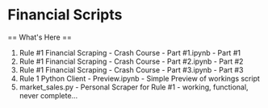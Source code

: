 # Financial Scripts

== What's Here ==
1. Rule #1 Financial Scraping - Crash Course - Part #1.ipynb - Part #1
2. Rule #1 Financial Scraping - Crash Course - Part #2.ipynb - Part #2
3. Rule #1 Financial Scraping - Crash Course - Part #3.ipynb - Part #3
4. Rule 1 Python Client - Preview.ipynb - Simple Preview of workings script
5. market_sales.py - Personal Scraper for Rule #1 - working, functional, never complete...
